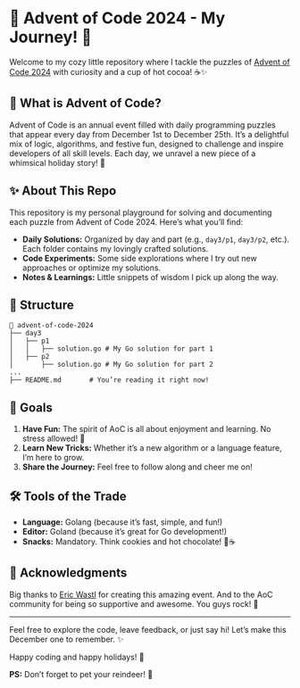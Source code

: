 # 🎄 Advent of Code 2024 - My Journey! 🎅

Welcome to my cozy little repository where I tackle the puzzles of [Advent of Code 2024](https://adventofcode.com/2024) with curiosity and a cup of hot cocoa! ☕✨

## 🌟 What is Advent of Code?
Advent of Code is an annual event filled with daily programming puzzles that appear every day from December 1st to December 25th. It’s a delightful mix of logic, algorithms, and festive fun, designed to challenge and inspire developers of all skill levels. Each day, we unravel a new piece of a whimsical holiday story! 🎁

## ✨ About This Repo
This repository is my personal playground for solving and documenting each puzzle from Advent of Code 2024. Here’s what you’ll find:

- **Daily Solutions:** Organized by day and part (e.g., `day3/p1`, `day3/p2`, etc.). Each folder contains my lovingly crafted solutions.
- **Code Experiments:** Some side explorations where I try out new approaches or optimize my solutions.
- **Notes & Learnings:** Little snippets of wisdom I pick up along the way.

## 📜 Structure
```
📂 advent-of-code-2024
├── day3
│   ├── p1
│   │   ├── solution.go # My Go solution for part 1
│   ├── p2
│       ├── solution.go # My Go solution for part 2
...
├── README.md       # You’re reading it right now!
```

## 🎯 Goals
1. **Have Fun:** The spirit of AoC is all about enjoyment and learning. No stress allowed! 🌈
2. **Learn New Tricks:** Whether it’s a new algorithm or a language feature, I’m here to grow.
3. **Share the Journey:** Feel free to follow along and cheer me on!

## 🛠️ Tools of the Trade
- **Language:** Golang (because it’s fast, simple, and fun!)
- **Editor:** Goland (because it’s great for Go development!)
- **Snacks:** Mandatory. Think cookies and hot chocolate! 🍪☕

## 🧡 Acknowledgments
Big thanks to [Eric Wastl](https://twitter.com/ericwastl) for creating this amazing event. And to the AoC community for being so supportive and awesome. You guys rock! 🚀

---

Feel free to explore the code, leave feedback, or just say hi! Let’s make this December one to remember. ✨

Happy coding and happy holidays! 🎄

**PS:** Don’t forget to pet your reindeer! 🦌

